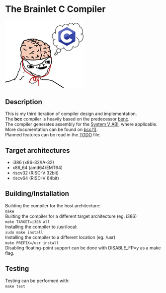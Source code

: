 # The Brainlet C Compiler
<img src="util/bcc.png" width="256"><br>

## Description
This is my third iteration of compiler design and implementation.<br>
The <strong>bcc</strong> compiler is heavily based on the predecessor [benc](https://github.com/Benni3D/benc).<br>
The compiler generates assembly for the [System V ABI](https://wiki.osdev.org/System_V_ABI), where applicable.<br>
More documentation can be found on [bcc(1)](https://stuerz.xyz/bcc.html).<br>
Planned features can be read in the [TODO](./TODO) file.

## Target architectures
- i386 (x86-32/IA-32)
- x86\_64 (amd64/EMT64)
- riscv32 (RISC-V 32bit)
- riscv64 (RISC-V 64bit)

## Building/Installation
Building the compiler for the host architecture:<br>
```make```<br>
Builting the compiler for a different target architecture (eg. i386)<br>
```make TARGET=i386 all```<br>
Installing the compiler to /usr/local:<br>
```sudo make install```<br>
Installing the compiler to a different location (eg. /usr)<br>
```make PREFIX=/usr install```<br>
Disabling floating-point support can be done with DISABLE_FP=y as a make flag.<br>

## Testing
Testing can be performed with:<br>
```make test```
